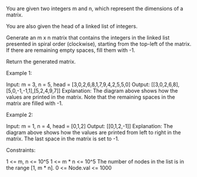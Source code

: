You are given two integers m and n, which represent the dimensions of a
matrix.

You are also given the head of a linked list of integers.

Generate an m x n matrix that contains the integers in the linked list
presented in spiral order (clockwise), starting from the top-left of the
matrix. If there are remaining empty spaces, fill them with -1.

Return the generated matrix.


Example 1:


Input: m = 3, n = 5, head = [3,0,2,6,8,1,7,9,4,2,5,5,0]
Output: [[3,0,2,6,8],[5,0,-1,-1,1],[5,2,4,9,7]]
Explanation: The diagram above shows how the values are printed in the
matrix.
Note that the remaining spaces in the matrix are filled with -1.


Example 2:


Input: m = 1, n = 4, head = [0,1,2]
Output: [[0,1,2,-1]]
Explanation: The diagram above shows how the values are printed from left to
right in the matrix.
The last space in the matrix is set to -1.


Constraints:


1 <= m, n <= 10^5
1 <= m * n <= 10^5
The number of nodes in the list is in the range [1, m * n].
0 <= Node.val <= 1000




